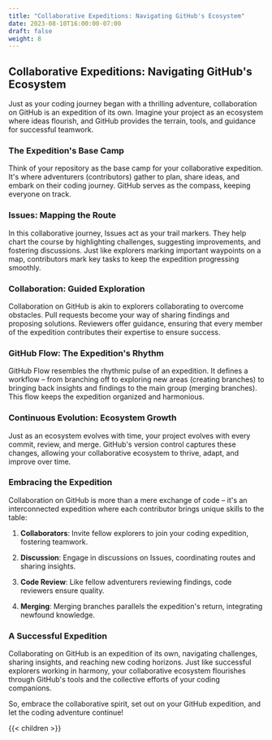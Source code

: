 ```yaml
---
title: "Collaborative Expeditions: Navigating GitHub's Ecosystem"
date: 2023-08-10T16:00:00-07:00
draft: false
weight: 8
---
```


## Collaborative Expeditions: Navigating GitHub's Ecosystem

Just as your coding journey began with a thrilling adventure, collaboration on GitHub is an expedition of its own. Imagine your project as an ecosystem where ideas flourish, and GitHub provides the terrain, tools, and guidance for successful teamwork.

### The Expedition's Base Camp

Think of your repository as the base camp for your collaborative expedition. It's where adventurers (contributors) gather to plan, share ideas, and embark on their coding journey. GitHub serves as the compass, keeping everyone on track.

### Issues: Mapping the Route

In this collaborative journey, Issues act as your trail markers. They help chart the course by highlighting challenges, suggesting improvements, and fostering discussions. Just like explorers marking important waypoints on a map, contributors mark key tasks to keep the expedition progressing smoothly.

### Collaboration: Guided Exploration

Collaboration on GitHub is akin to explorers collaborating to overcome obstacles. Pull requests become your way of sharing findings and proposing solutions. Reviewers offer guidance, ensuring that every member of the expedition contributes their expertise to ensure success.

### GitHub Flow: The Expedition's Rhythm

GitHub Flow resembles the rhythmic pulse of an expedition. It defines a workflow – from branching off to exploring new areas (creating branches) to bringing back insights and findings to the main group (merging branches). This flow keeps the expedition organized and harmonious.

### Continuous Evolution: Ecosystem Growth

Just as an ecosystem evolves with time, your project evolves with every commit, review, and merge. GitHub's version control captures these changes, allowing your collaborative ecosystem to thrive, adapt, and improve over time.

### Embracing the Expedition

Collaboration on GitHub is more than a mere exchange of code – it's an interconnected expedition where each contributor brings unique skills to the table:

1. **Collaborators**: Invite fellow explorers to join your coding expedition, fostering teamwork.

2. **Discussion**: Engage in discussions on Issues, coordinating routes and sharing insights.

3. **Code Review**: Like fellow adventurers reviewing findings, code reviewers ensure quality.

4. **Merging**: Merging branches parallels the expedition's return, integrating newfound knowledge.

### A Successful Expedition

Collaborating on GitHub is an expedition of its own, navigating challenges, sharing insights, and reaching new coding horizons. Just like successful explorers working in harmony, your collaborative ecosystem flourishes through GitHub's tools and the collective efforts of your coding companions.

So, embrace the collaborative spirit, set out on your GitHub expedition, and let the coding adventure continue!

{{< children >}}

